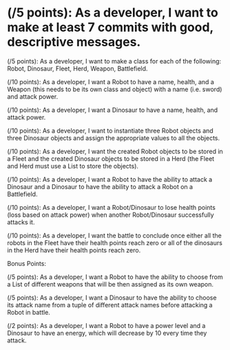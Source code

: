 # (/5 points): As a developer, I want to make at least 7 commits with good, descriptive messages.

(/5 points): As a developer, I want to make a class for each of the following: Robot, Dinosaur, Fleet, Herd, Weapon, Battlefield.

(/10 points): As a developer, I want a Robot to have a name, health, and a Weapon (this needs to be its own class and object) with a name (i.e. sword) and attack power.

(/10 points): As a developer, I want a Dinosaur to have a name, health, and attack power.

(/10 points): As a developer, I want to instantiate three Robot objects and three Dinosaur objects and assign the appropriate values to all the objects.

(/10 points): As a developer, I want the created Robot objects to be stored in a Fleet and the created Dinosaur objects to be stored in a Herd (the Fleet and Herd must use a List to store the objects).

(/10 points): As a developer, I want a Robot to have the ability to attack a Dinosaur and a Dinosaur to have the ability to attack a Robot on a Battlefield.

(/10 points): As a developer, I want a Robot/Dinosaur to lose health points (loss based on attack power) when another Robot/Dinosaur successfully attacks it.

(/10 points): As a developer, I want the battle to conclude once either all the robots in the Fleet have their health points reach zero or all of the dinosaurs in the Herd have their health points reach zero.

Bonus Points:

(/5 points): As a developer, I want a Robot to have the ability to choose from a List of different weapons that will be then assigned as its own weapon.

(/5 points): As a developer, I want a Dinosaur to have the ability to choose its attack name from a tuple of different attack names before attacking a Robot in battle.

(/2 points): As a developer, I want a Robot to have a power level and a Dinosaur to have an energy, which will decrease by 10 every time they attack.